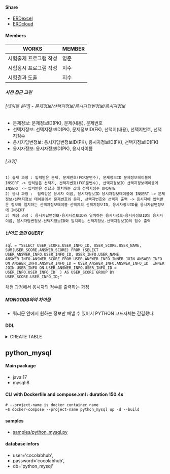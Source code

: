 #### Share
- [ERDexcel](https://docs.google.com/spreadsheets/d/1EACJj0UoUFynZ7n44fwx1CS5yjQNbe9g8iXA7fQaU9Q/edit?usp=sharing)
- [ERDcloud](https://www.erdcloud.com/d/Pr32JC22AHKXTFnrt)

#### Members

|WORKS|MEMBER|
|--|--|
|시험출제 프로그램 작성|명준
|시험응시 프로그램 작성|지수
|시험결과 도출|지수

##### 사전 접근 고민
######  [테이블 분리] - 문제정보/선택지정보/응시자답변정보/응시자정보
  - 문제정보: 문제정보ID(PK), 문제(내용), 문제번호
  - 선택지정보: 선택지정보ID(PK), 문제정보ID(FK), 선택지(내용), 선택지번호, 선택지점수
  - 응시자답변정보: 응시자답변정보ID(PK), 응시자정보ID(FK), 선택지정보ID(FK)
  - 응시자정보: 응시자정보ID(PK), 응시자이름
###### [과정]
    1) 출제 과정 : 입력받은 문제, 문제번호(FOR문변수), 문제정보ID 문제정보테이블에 INSERT -> 입력받은 선택지, 선택지번호(FOR문변수), 선택지정보ID 선택지정보테이블에 INSERT -> 입력받은 정답과 일치하는 값에 선택지점수 UPDATE
    2) 응시 과정 :  입력받은 응시자 이름, 응시자정보ID 응시자정보테이블에 INSERT -> 문제정보/선택지정보 테이블에서 문제번호와 문제, 선택지번호와 선택지 출력 -> 응시자에 입력받은 정보와 일치하는 선택지정보테이블-선택지의 선택지정보ID, 응시자정보ID를 응시자답변정보에 INSERT
    3) 채점 과정 : 응시자답변정보-응시자정보ID와 일치하는 응시자정보-응시자정보ID의 응시자 이름, 응시자답변정보-선택지정보ID와 일치하는 선택지정보-선택지정보ID의 점수 출력

##### 난이도 있던 QUERY
```
sql = "SELECT USER_SCORE.USER_INFO_ID, USER_SCORE.USER_NAME, SUM(USER_SCORE.ANSWER_SCORE) FROM (SELECT USER_ANSWER_INFO.USER_INFO_ID, USER_INFO.USER_NAME, ANSWER_INFO.ANSWER_SCORE FROM USER_ANSWER_INFO INNER JOIN ANSWER_INFO ON ANSWER_INFO.ANSWER_INFO_ID = USER_ANSWER_INFO.ANSWER_INFO_ID  INNER JOIN USER_INFO ON USER_ANSWER_INFO.USER_INFO_ID = USER_INFO.USER_INFO_ID  ) AS USER_SCORE GROUP BY USER_SCORE.USER_INFO_ID;"
```
채점 과정에서 응시자의 점수를 출력하는 과정

##### MONGODB와의 차이점
- 쿼리문 안에서 원하는 정보만 빼낼 수 있어서 PYTHON 코드자체는 간결했다.

#### DDL

<details>
	<summary>
		<bold>CREATE TABLE</bold>
	</summary>

```
CREATE TABLE `QUEST_INFO` (
	`QUEST_INFO_ID`	VARCHAR(50)	NOT NULL,
	`QUEST`	VARCHAR(255)	NULL,
	`QUEST_NUMBER`	DECIMAL(20,0)	NULL
);

CREATE TABLE `ANSWER_INFO` (
	`ANSWER_INFO_ID`	VARCHAR(50)	NOT NULL,
	`QUEST_INFO_ID`	VARCHAR(50)	NOT NULL,
	`ANSWER`	VARCHAR(255)	NULL,
	`ANSWER_NUMBER`	DECIMAL(20,0)	NULL,
	`ANSWER_SCORE`	DECIMAL(20,0)	NULL
);

CREATE TABLE `USER_ANSWER_INFO` (
	`USER_ANSWER_INFO_ID`	VARCHAR(50)	NOT NULL,
	`USER_INFO_ID`	VARCHAR(50)	NOT NULL,
	`ANSWER_INFO_ID2`	VARCHAR(50)	NOT NULL
);

CREATE TABLE `USER_INFO` (
	`USER_INFO_ID`	VARCHAR(50)	NOT NULL,
	`USER_NAME`	VARCHAR(255)	NULL
);

ALTER TABLE `QUEST_INFO` ADD CONSTRAINT `PK_QUEST_INFO` PRIMARY KEY (
	`QUEST_INFO_ID`
);

ALTER TABLE `ANSWER_INFO` ADD CONSTRAINT `PK_ANSWER_INFO` PRIMARY KEY (
	`ANSWER_INFO_ID`,
	`QUEST_INFO_ID`
);

ALTER TABLE `USER_ANSWER_INFO` ADD CONSTRAINT `PK_USER_ANSWER_INFO` PRIMARY KEY (
	`USER_ANSWER_INFO_ID`,
	`USER_INFO_ID`,
	`ANSWER_INFO_ID2`
);

ALTER TABLE `USER_INFO` ADD CONSTRAINT `PK_USER_INFO` PRIMARY KEY (
	`USER_INFO_ID`
);

ALTER TABLE `ANSWER_INFO` ADD CONSTRAINT `FK_QUEST_INFO_TO_ANSWER_INFO_1` FOREIGN KEY (
	`QUEST_INFO_ID`
)
REFERENCES `QUEST_INFO` (
	`QUEST_INFO_ID`
);

ALTER TABLE `USER_ANSWER_INFO` ADD CONSTRAINT `FK_USER_INFO_TO_USER_ANSWER_INFO_1` FOREIGN KEY (
	`USER_INFO_ID`
)
REFERENCES `USER_INFO` (
	`USER_INFO_ID`
);
```

</details>


## python_mysql
#### Main package
- java:17
- mysql:8

#### CLI with Dockerfile and compose.xml : duration 150.4s
```
# --project-name is docker container name
~$ docker-compose --project-name python_mysql up -d --build
```
#### samples
- [samples/python_mysql.py](./samples/python_mysql.py)

#### database infors
+ user='cocolabhub',
+ password='cocolabhub',
+ db='python_mysql'



